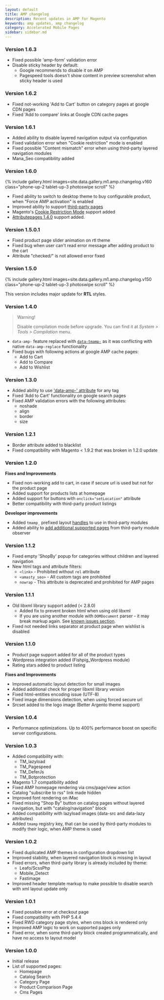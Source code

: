 ```yaml
---
layout: default
title: AMP changelog
description: Recent updates in AMP for Magento
keywords: amp updates, amp changelog
category: Accelerated Mobile Pages
sidebar: sidebar.md
---
```


### Version 1.6.3

 -  Fixed possible 'amp-form' validation error
 -  Disable sticky header by default:
     -  Google recommends to disable it on AMP
     -  Pagespeed tools doesn't show content in preview screenshot when sticky
        header is used

### Version 1.6.2

 -  Fixed not-working 'Add to Cart' button on category pages at google CDN pages
 -  Fixed 'Add to compare' links at Google CDN cache pages

### Version 1.6.1

 -  Added ability to disable layered navigation output via configuration
 -  Fixed validation error when "Cookie restriction" mode is enabled
 -  Fixed possible "Content mismatch" error when using third-party layered
    navigation modules
 -  Mana_Seo compatibility added

### Version 1.6.0

{% include gallery.html images=site.data.gallery.m1.amp.changelog.v160 class="phone-up-2 tablet-up-3 photoswipe scroll" %}

 -  Fixed ability to switch to desktop theme to buy configurable product, when
    "Force AMP activation" is enabled
 -  Improved ability to support [third-party pages](/m1/extensions/amp/devdocs/#add-amp-support-for-the-third-party-page)
 -  Magento's [Cookie Restriction Mode](http://docs.magento.com/m1/ce/user_guide/store-operations/cookie-restriction-mode.html)
    support added
 -  [Attributepages 1.4.0](/m1/extensions/attributepages/changelog/#version-140) support added.

### Version 1.5.0.1

 -  Fixed product page slider animation on rtl theme
 -  Fixed bug when user can't read error message after adding product to the cart
 -  Attribute "checked/" is not allowed error fixed

### Version 1.5.0

{% include gallery.html images=site.data.gallery.m1.amp.changelog.v150 class="phone-up-2 tablet-up-3 photoswipe scroll" %}

This version includes major update for **RTL** styles.

### Version 1.4.0

> Warning!
>
> Disable compilation mode before upgrade. You can find it at
> _System > Tools > Compilation_ menu.

 -  `data-amp-` feature replaced with [`data-tmamp-`](/m1/extensions/amp/use-cases/#change-css-class-name)
    as it was conflicting with native `data-amp-replace` functionality
 -  Fixed bugs with following actions at google AMP cache pages:
    - Add to Cart
    - Add to Compare
    - Add to Wishlist

### Version 1.3.0

 -  Added ability to use ['data-amp-' attribute](/m1/extensions/amp/use-cases/#change-css-class-name)
    for any tag
 -  Fixed 'Add to Cart' functionality on google search pages
 -  Fixed AMP validation errors with the following attributes:
    - noshade
    - align
    - border
    - size

### Version 1.2.1

 -  Border attribute added to blacklist
 -  Fixed compatibility with Magento < 1.9.2 that was broken in 1.2.0 update

### Version 1.2.0

**Fixes and Improvements**

 -  Fixed non-working add to cart, in case if secure url is used
    but not for the product page
 -  Added support for products lists at homepage
 -  Added support for buttons with `onclick="setLocation"` attribute
 -  Better compatibility with third-party product listings

**Developer improvements**

 -  Added `tmamp_` prefixed layout
    [handles](/m1/extensions/amp/devdocs/#amp-specific-layout-update)
    to use in third-party modules
 -  Added ability to [add additional supported pages](/m1/extensions/amp/devdocs/#add-amp-support-for-the-third-party-page)
    from third-party module observer

### Version 1.1.2

 -  Fixed empty 'ShopBy' popup for categories without children and layered
    navigation
 -  New html tags and attribute filters:
    - `<link>` - Prohibited without `rel` attribute
    - `<amasty_seo>` - All custom tags are prohibited
    - `nowrap` - This attribute is deprecated and prohibited for AMP pages

### Version 1.1.1

 -  Old libxml library support added (< 2.8.0)
    -  Added fix to prevent broken html when using old libxml
    -  If you are using another module with `DOMDocument` parser - it may break
        markup again. See [known issues section](/m1/extensions/amp/known-issues/#old-libxml-library).
 -  Fixed not needed links separator at product page when wishlist is disabled

### Version 1.1.0

 -  Product page support added for all of the product types
 -  Wordpress integration added (Fishpig_Wordpress module)
 -  Rating stars added to product listing

**Fixes and Improvements**

 -  Improved automatic layout detection for small images
 -  Added additional check for proper libxml library version
 -  Fixed html-entities encoding issue (UTF-8)
 -  Fixed image dimensions detection, when using forced secure url
 -  Srcset added to the logo image (Better Argento theme support)

### Version 1.0.4

 -  Performance optimizations. Up to 400% performance boost on specific server
    configurations.

### Version 1.0.3

 -  Added compatibility with:
     +  TM_lazyload
     +  TM_Pagespeed
     +  TM_DeferJs
     +  TM_Botprotection
 -  Magento 1.7 compatibility added
 -  Fixed AMP homepage rendering via cms/page/view action
 -  Catalog "subscribe to rss" link made hidden
 -  Improved font rendering on iMac
 -  Fixed missing "Shop By" button on catalog pages without layered navigation,
    but with "catalog/navigation" block
 -  Added compatibility with lazyload images (data-src and data-lazy attributes)
 -  Added `tmamp` registry key, that can be used by third-party modules to modify
    their logic, when AMP theme is used

### Version 1.0.2

 -  Fixed duplicated AMP themes in configuration dropdown list
 -  Improved stability, when layered navigation block is missing in layout
 -  Fixed errors, when third-party library is already included by theme:
     +  Leafo/ScssPhp
     +  Mobile_Detect
     +  Fastimage
 -  Improved header template markup to make possible to disable search with xml
    layout update only

### Version 1.0.1

 -  Fixed possible error at checkout page
 -  Fixed compatibility with PHP 5.4.4
 -  Fixed RWD category page styles, when cms block is rendered only
 -  Improved AMP logic to work on supported pages only
 -  Fixed error, when some third-party block created programmatically, and have
    no access to layout model

### Version 1.0.0

 -  Initial release
 -  List of supported pages:
    +  Homepage
    +  Catalog Search
    +  Category Page
    +  Product Comparison Page
    +  Cms Pages
